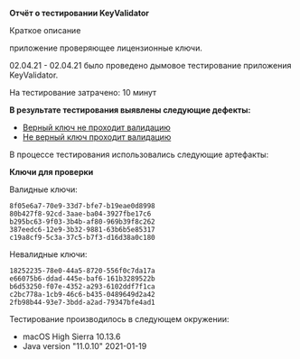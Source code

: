 **Отчёт о тестировании KeyValidator**

Краткое описание

приложение проверяющее лицензионные ключи.

02.04.21 - 02.04.21 было проведено дымовое тестирование приложения KeyValidator.

На тестирование затрачено: 10 минут

**В результате тестирования выявлены следующие дефекты:**

- [Верный ключ не проходит валидацию](https://github.com/Pavel-44/dz2/issues/1#issue-849511779)
- [Не верный ключ проходит валидацию](https://github.com/Pavel-44/dz2/issues/2#issue-849511962)

В процессе тестирования использовались следующие артефакты:

**Ключи для проверки**

Валидные ключи:

    8f05e6a7-70e9-33d7-bfe7-b19eae0d8998
    80b427f8-92cd-3aae-ba04-3927fbe17c6
    b295bc63-9f03-3b4b-af80-969b39f8c262
    387eedc6-12e9-3b32-9881-63b6b5e85317
    c19a8cf9-5c3a-37c5-b7f3-d16d38a0c180

Невалидные ключи:

    18252235-78e0-44a5-8720-556f0c7da17a
    e66075b6-ddad-445e-baf6-161b3289522b
    b6d53250-f07e-4352-a293-6102ddf7f1ca
    c2bc778a-1cb9-46c6-b435-0489649d2a42
    2fb98b44-93e7-3bdd-a2ad-79347bfe4ad1


Тестирование производилось в следующем окружении:

- macOS High Sierra 10.13.6
- Java version "11.0.10" 2021-01-19
